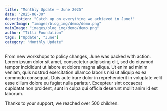 ```yaml
---
title: "Monthly Update – June 2025"
date: "2025-06-30"
description: "Catch up on everything we achieved in June!"
coverImage: "images/blog_img/demo/demo.png"
mainImage: "images/blog_img/demo/demo.png"
author: "Titli Foundation"
tags: ["Update", "June"]
category: "Monthly Update"
---
```


From new workshops to policy changes, June was packed with action. 
Lorem ipsum dolor sit amet, consectetur adipiscing elit, sed do eiusmod tempor incididunt ut labore et dolore magna aliqua. Ut enim ad minim veniam, quis nostrud exercitation ullamco laboris nisi ut aliquip ex ea commodo consequat. Duis aute irure dolor in reprehenderit in voluptate velit esse cillum dolore eu fugiat nulla pariatur. Excepteur sint occaecat cupidatat non proident, sunt in culpa qui officia deserunt mollit anim id est laborum.

Thanks to your support, we reached over 500 children.
